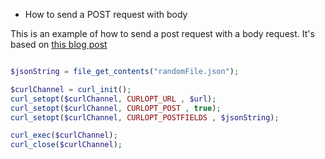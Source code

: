 * How to send a POST request with body

This is an example of how to send a post request with a body request.
It's based on [this blog post](http://web.ontuts.com/tutoriales/aprendiendo-a-utilizar-la-libreria-curl-en-php/)

```php

$jsonString = file_get_contents("randomFile.json"); 

$curlChannel = curl_init();
curl_setopt($curlChannel, CURLOPT_URL , $url);
curl_setopt($curlChannel, CURLOPT_POST , true);
curl_setopt($curlChannel, CURLOPT_POSTFIELDS , $jsonString);

curl_exec($curlChannel);
curl_close($curlChannel);
```
